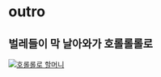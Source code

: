 # outro
## 벌레들이 막 날아와가 호롤롤롤로
[![호롤롤로 할머니](https://i.ytimg.com/vi/iVXZbzbKvLg/hqdefault.jpg)](https://www.youtube.com/watch?v=iVXZbzbKvLg)
